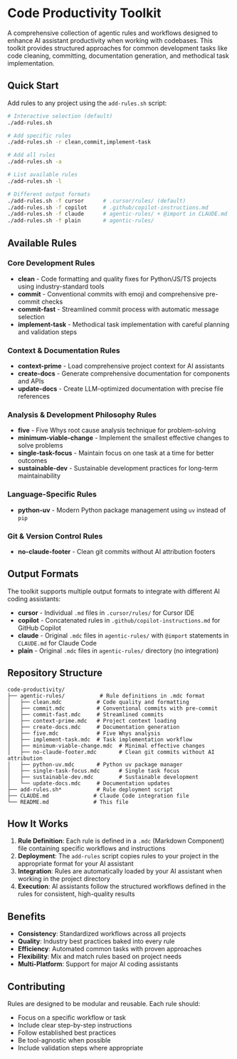 # Code Productivity Toolkit

A comprehensive collection of agentic rules and workflows designed to enhance AI assistant productivity when working with codebases. This toolkit provides structured approaches for common development tasks like code cleaning, committing, documentation generation, and methodical task implementation.

## Quick Start

Add rules to any project using the `add-rules.sh` script:

```bash
# Interactive selection (default)
./add-rules.sh

# Add specific rules
./add-rules.sh -r clean,commit,implement-task

# Add all rules
./add-rules.sh -a

# List available rules  
./add-rules.sh -l

# Different output formats
./add-rules.sh -f cursor      # .cursor/rules/ (default)
./add-rules.sh -f copilot     # .github/copilot-instructions.md
./add-rules.sh -f claude      # agentic-rules/ + @import in CLAUDE.md
./add-rules.sh -f plain       # agentic-rules/
```

## Available Rules

### Core Development Rules
- **clean** - Code formatting and quality fixes for Python/JS/TS projects using industry-standard tools
- **commit** - Conventional commits with emoji and comprehensive pre-commit checks  
- **commit-fast** - Streamlined commit process with automatic message selection
- **implement-task** - Methodical task implementation with careful planning and validation steps

### Context & Documentation Rules
- **context-prime** - Load comprehensive project context for AI assistants
- **create-docs** - Generate comprehensive documentation for components and APIs
- **update-docs** - Create LLM-optimized documentation with precise file references

### Analysis & Development Philosophy Rules
- **five** - Five Whys root cause analysis technique for problem-solving
- **minimum-viable-change** - Implement the smallest effective changes to solve problems
- **single-task-focus** - Maintain focus on one task at a time for better outcomes
- **sustainable-dev** - Sustainable development practices for long-term maintainability

### Language-Specific Rules
- **python-uv** - Modern Python package management using `uv` instead of `pip`

### Git & Version Control Rules
- **no-claude-footer** - Clean git commits without AI attribution footers

## Output Formats

The toolkit supports multiple output formats to integrate with different AI coding assistants:

- **cursor** - Individual `.md` files in `.cursor/rules/` for Cursor IDE
- **copilot** - Concatenated rules in `.github/copilot-instructions.md` for GitHub Copilot  
- **claude** - Original `.mdc` files in `agentic-rules/` with `@import` statements in `CLAUDE.md` for Claude Code
- **plain** - Original `.mdc` files in `agentic-rules/` directory (no integration)

## Repository Structure

```
code-productivity/
├── agentic-rules/           # Rule definitions in .mdc format
│   ├── clean.mdc           # Code quality and formatting
│   ├── commit.mdc          # Conventional commits with pre-commit
│   ├── commit-fast.mdc     # Streamlined commits
│   ├── context-prime.mdc   # Project context loading
│   ├── create-docs.mdc     # Documentation generation
│   ├── five.mdc            # Five Whys analysis
│   ├── implement-task.mdc  # Task implementation workflow
│   ├── minimum-viable-change.mdc  # Minimal effective changes
│   ├── no-claude-footer.mdc       # Clean git commits without AI attribution
│   ├── python-uv.mdc       # Python uv package manager
│   ├── single-task-focus.mdc      # Single task focus
│   ├── sustainable-dev.mdc        # Sustainable development
│   └── update-docs.mdc     # Documentation updates
├── add-rules.sh*           # Rule deployment script
├── CLAUDE.md              # Claude Code integration file
└── README.md              # This file
```

## How It Works

1. **Rule Definition**: Each rule is defined in a `.mdc` (Markdown Component) file containing specific workflows and instructions
2. **Deployment**: The `add-rules` script copies rules to your project in the appropriate format for your AI assistant
3. **Integration**: Rules are automatically loaded by your AI assistant when working in the project directory
4. **Execution**: AI assistants follow the structured workflows defined in the rules for consistent, high-quality results

## Benefits

- **Consistency**: Standardized workflows across all projects
- **Quality**: Industry best practices baked into every rule  
- **Efficiency**: Automated common tasks with proven approaches
- **Flexibility**: Mix and match rules based on project needs
- **Multi-Platform**: Support for major AI coding assistants

## Contributing

Rules are designed to be modular and reusable. Each rule should:
- Focus on a specific workflow or task
- Include clear step-by-step instructions
- Follow established best practices
- Be tool-agnostic when possible
- Include validation steps where appropriate